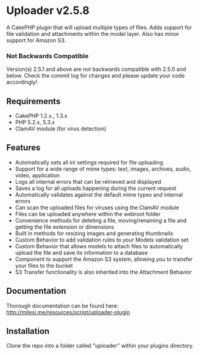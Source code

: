 # Uploader v2.5.8 #

A CakePHP plugin that will upload multiple types of files. Adds support for file validation and attachments within the model layer. Also has minor support for Amazon S3.

### Not Backwards Compatible ###

Version(s) 2.5.1 and above are not backwards compatible with 2.5.0 and below.
Check the commit log for changes and please update your code accordingly!

## Requirements ##

* CakePHP 1.2.x., 1.3.x
* PHP 5.2.x, 5.3.x
* ClamAV module (for virus detection)

## Features ##

* Automatically sets all ini settings required for file uploading
* Support for a wide range of mime types: text, images, archives, audio, video, application
* Logs all internal errors that can be retrieved and displayed
* Saves a log for all uploads happening during the current request
* Automatically validates against the default mime types and internal errors
* Can scan the uploaded files for viruses using the ClamAV module
* Files can be uploaded anywhere within the webroot folder
* Convenience methods for deleting a file, moving/renaming a file and getting the file extension or dimensions
* Built in methods for resizing images and generating thumbnails
* Custom Behavior to add validation rules to your Models validation set
* Custom Behavior that allows models to attach files to automatically upload the file and save its information to a database
* Component to support the Amazon S3 system, allowing you to transfer your files to the bucket
* S3 Transfer functionality is also inherited into the Attachment Behavior

## Documentation ##

Thorough documentation can be found here: http://milesj.me/resources/script/uploader-plugin

## Installation ##

Clone the repo into a folder called "uploader" within your plugins directory.
